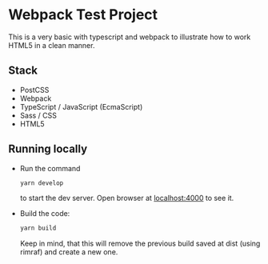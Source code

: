 # Webpack Test Project

This is a very basic with typescript and webpack to illustrate how to work HTML5 in a clean manner.

## Stack
- PostCSS
- Webpack
- TypeScript / JavaScript (EcmaScript)
- Sass / CSS
- HTML5

## Running locally
- Run the command 
  ```bash
  yarn develop
  ```
  to start the dev server. Open browser at [localhost:4000](http://localhost:4000) to see it.

- Build the code:
  ```bash
  yarn build
  ```
  Keep in mind, that this will remove the previous build saved at dist (using rimraf) and create a new one.